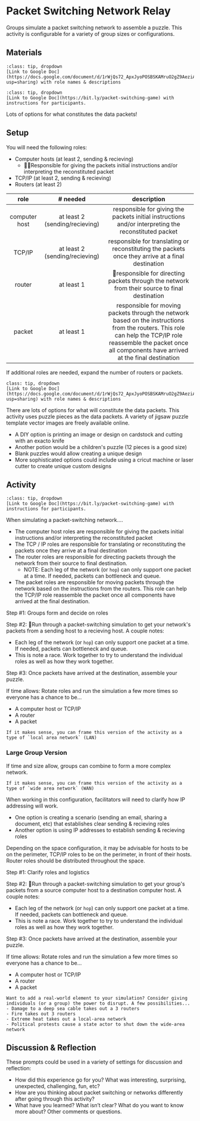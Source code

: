 # Packet Switching Network Relay

Groups simulate a packet switching network to assemble a puzzle. This activity is configurable for a variety of group sizes or configurations.

## <i class="fa-solid fa-pen-ruler" aria-hidden="true"></i> Materials

```{admonition} Role Cards
:class: tip, dropdown
[Link to Google Doc](https://docs.google.com/document/d/1rWjQs72_ApxJyoPOSBSKAMruO2gZ9AeziAGstgQg_I8/edit?usp=sharing) with role names & descriptions
```

```{admonition} Participant Instructions & Handout
:class: tip, dropdown
[Link to Google Doc](https://bit.ly/packet-switching-game) with instructions for participants.
```

Lots of options for what constitutes the data packets!

## <i class="fa-solid fa-gears" aria-hidden="true"></i> Setup

You will need the following roles:
- Computer hosts (at least 2, sending & recieving)
  * Responsible for giving the packets initial instructions and/or interpreting the reconstituted packet
- TCP/IP (at least 2, sending & recieving)
- Routers (at least 2)

| role | # needed | description |
| :---: | :---: | :---: |
| computer host | at least 2 (sending/recieving) | responsible for giving the packets initial instructions and/or interpreting the reconstituted packet |
| TCP/IP | at least 2 (sending/recieving) | responsible for translating or reconstituting the packets once they arrive at a final destination |
| router | at least 1 | responsible for directing packets through the network from their source to final destination |
| packet | at least 1 | responsible for moving packets through the network based on the instructions from the routers. This role can help the TCP/IP role reassemble the packet once all components have arrived at the final destination |

If additional roles are needed, expand the number of routers or packets.

```{admonition} Role Cards
class: tip, dropdown
[Link to Google Doc](https://docs.google.com/document/d/1rWjQs72_ApxJyoPOSBSKAMruO2gZ9AeziAGstgQg_I8/edit?usp=sharing) with role names & descriptions
```

There are lots of options for what will constitute the data packets. This activity uses puzzle pieces as the data packets. A variety of jigsaw puzzle template vector images are freely available online.
- A DIY option is printing an image or design on cardstock and cutting with an exacto knife
- Another potion would be a children's puzzle (12 pieces is a good size)
- Blank puzzles would allow creating a unique design
- More sophisticated options could include using a cricut machine or laser cutter to create unique custom designs 

## <i class="fa-solid fa-puzzle-piece" aria-hidden="true"></i> Activity

```{admonition} Participant Handout & Instructions 
:class: tip, dropdown
[Link to Google Doc](https://bit.ly/packet-switching-game) with instructions for participants.
```

When simulating a packet-switching network....
- The computer host roles are responsible for giving the packets initial instructions and/or interpreting the reconstituted packet
- The TCP / IP roles are responsible for translating or reconstituting the packets once they arrive at a final destination
- The router roles are responsible for directing packets through the network from their source to final destination.
  * NOTE: Each leg of the network (or `hop`) can only support one packet at a time. If needed, packets can bottleneck and queue.
- The packet roles are responsible for moving packets through the network based on the instructions from the routers. This role can help the TCP/IP role reassemble the packet once all components have arrived at the final destination.

Step #1: Groups form and decide on roles

Step #2: Run through a packet-switching simulation to get your network's packets from a sending host to a recieving host. A couple notes:
- Each leg of the network (or `hop`) can only support one packet at a time. If needed, packets can bottleneck and queue.
- This is note a race. Work together to try to understand the individual roles as well as how they work together.

Step #3: Once packets have arrived at the destination, assemble your puzzle.

If time allows: Rotate roles and run the simulation a few more times so everyone has a chance to be...
- A computer host or TCP/IP
- A router
- A packet

```{admonition} For Instructors
If it makes sense, you can frame this version of the activity as a type of `local area network` (LAN)
```

### Large Group Version

If time and size allow, groups can combine to form a more complex network. 

```{admonition} For Instructors
If it makes sense, you can frame this version of the activity as a type of `wide area network` (WAN)
```

When working in this configuration, facilitators will need to clarify how IP addressing will work.
- One option is creating a scenario (sending an email, sharing a document, etc) that establishes clear sending & recieving roles 
- Another option is using IP addresses to establish sending & recieving roles 

Depending on the space configuration, it may be advisable for hosts to be on the perimeter, TCP/IP roles to be on the perimeter, in front of their hosts. Router roles should be distributed throughout the space.

Step #1: Clarify roles and logistics

Step #2: Run through a packet-switching simulation to get your group's packets from a source computer host to a destination computer host. A couple notes:
- Each leg of the network (or `hop`) can only support one packet at a time. If needed, packets can bottleneck and queue.
- This is note a race. Work together to try to understand the individual roles as well as how they work together.

Step #3: Once packets have arrived at the destination, assemble your puzzle.

If time allows: Rotate roles and run the simulation a few more times so everyone has a chance to be...
- A computer host or TCP/IP
- A router
- A packet

```{danger} Disruption!
Want to add a real-world element to your simulation? Consider giving individuals (or a group) the power to disrupt. A few possibilities...
- Damage to a deep sea cable takes out a 3 routers 
- Fire takes out 3 routers
- Extreme heat takes out a local-area network 
- Political protests cause a state actor to shut down the wide-area network
```

## <i class="fa-regular fa-comments" aria-hidden="true"></i>  Discussion & Reflection

These prompts could be used in a variety of settings for discussion and reflection:
- How did this experience go for you? What was interesting, surprising, unexpected, challenging, fun, etc?
- How are you thinking about packet switching or networks differently after going through this activity?
- What have you learned? What isn’t clear? What do you want to know more about? Other comments or questions.